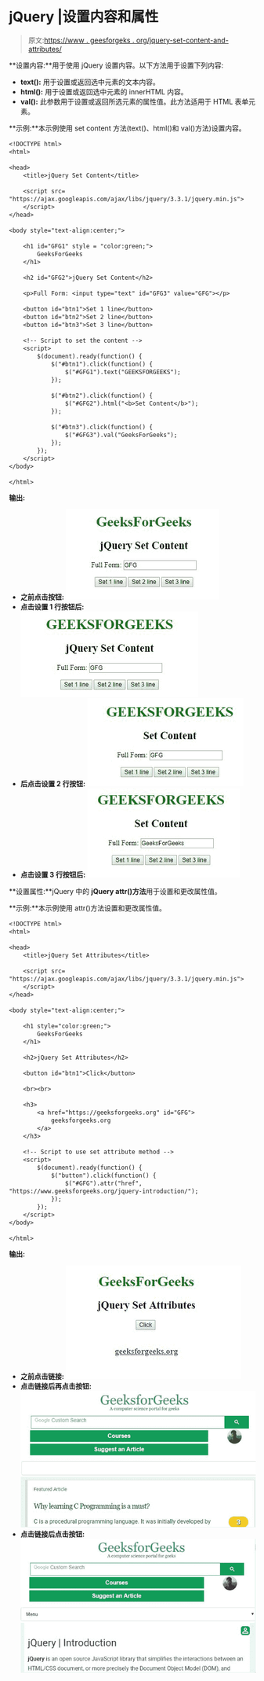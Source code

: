 # jQuery |设置内容和属性

> 原文:[https://www . geesforgeks . org/jquery-set-content-and-attributes/](https://www.geeksforgeeks.org/jquery-set-content-and-attributes/)

**设置内容:**用于使用 jQuery 设置内容。以下方法用于设置下列内容:

*   **text():** 用于设置或返回选中元素的文本内容。
*   **html():** 用于设置或返回选中元素的 innerHTML 内容。
*   **val():** 此参数用于设置或返回所选元素的属性值。此方法适用于 HTML 表单元素。

**示例:**本示例使用 set content 方法(text()、html()和 val()方法)设置内容。

```
<!DOCTYPE html>
<html>

<head> 
    <title>jQuery Set Content</title>

    <script src=
"https://ajax.googleapis.com/ajax/libs/jquery/3.3.1/jquery.min.js">
    </script>
</head> 

<body style="text-align:center;">

    <h1 id="GFG1" style = "color:green;">
        GeeksForGeeks
    </h1>

    <h2 id="GFG2">jQuery Set Content</h2>

    <p>Full Form: <input type="text" id="GFG3" value="GFG"></p>

    <button id="btn1">Set 1 line</button>
    <button id="btn2">Set 2 line</button>
    <button id="btn3">Set 3 line</button>

    <!-- Script to set the content -->
    <script>
        $(document).ready(function() {
            $("#btn1").click(function() {
                $("#GFG1").text("GEEKSFORGEEKS");
            });

            $("#btn2").click(function() {
                $("#GFG2").html("<b>Set Content</b>");
            });

            $("#btn3").click(function() {
                $("#GFG3").val("GeeksForGeeks");
            });
        });
    </script>
</body>

</html>  
```

**输出:**

*   **之前点击按钮:**
    ![](img/670ce379bee4eb522b56d632922de6fa.png)
*   **点击设置 1 行按钮后:**
    ![](img/83a1cf967310197000779d98e3659e67.png)
*   **后点击设置 2 行按钮:**
    ![](img/b3ee01f5618ee3e5a3fbe85f23e9c937.png)
*   **点击设置 3 行按钮后:**
    ![](img/ff5711dcb89ae200d9c2839b461cbbc8.png)

**设置属性:**jQuery 中的 **jQuery attr()方法**用于设置和更改属性值。

**示例:**本示例使用 attr()方法设置和更改属性值。

```
<!DOCTYPE html>
<html>

<head> 
    <title>jQuery Set Attributes</title>

    <script src=
"https://ajax.googleapis.com/ajax/libs/jquery/3.3.1/jquery.min.js">
    </script>
</head> 

<body style="text-align:center;">

    <h1 style="color:green;">
        GeeksForGeeks
    </h1>

    <h2>jQuery Set Attributes</h2>

    <button id="btn1">Click</button>

    <br><br>

    <h3>
        <a href="https://geeksforgeeks.org" id="GFG">
            geeksforgeeks.org
        </a>
    </h3>

    <!-- Script to use set attribute method -->
    <script>
        $(document).ready(function() {
            $("button").click(function() {
                $("#GFG").attr("href", 
"https://www.geeksforgeeks.org/jquery-introduction/");
            });
        });
    </script>
</body>

</html>  
```

**输出:**

*   **之前点击链接:**
    ![](img/24ef71cf685ab158f4709595382c2d64.png)
*   **点击链接后再点击按钮:**
    ![](img/18aa920fcb35c09991e16a47895faadd.png)
*   **点击链接后点击按钮:**
    ![](img/a026df2c657a2b1c32791a94bc0f0888.png)